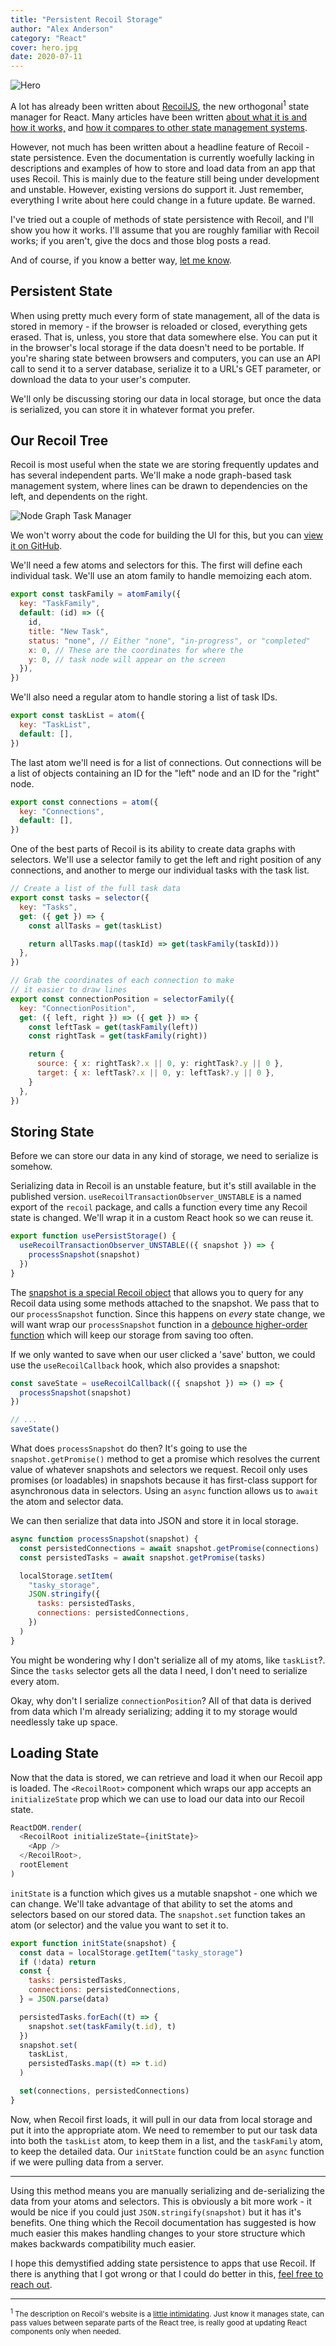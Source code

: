 ```yaml
---
title: "Persistent Recoil Storage"
author: "Alex Anderson"
category: "React"
cover: hero.jpg
date: 2020-07-11
---
```


![Hero](hero.jpg)

A lot has already been written about [RecoilJS](https://recoiljs.org), the new orthogonal<sup>1</sup> state manager for React. Many articles have been written [about what it is and how it works,](https://mariosfakiolas.com/blog/recoiljs-is-meant-to-rock-your-react-world/) and [how it compares to other state management systems](https://blog.bitsrc.io/manging-state-with-recoil-in-react-application-aecdbfd371b7).

However, not much has been written about a headline feature of Recoil - state persistence. Even the documentation is currently woefully lacking in descriptions and examples of how to store and load data from an app that uses Recoil. This is mainly due to the feature still being under development and unstable. However, existing versions do support it. Just remember, everything I write about here could change in a future update. Be warned.

I've tried out a couple of methods of state persistence with Recoil, and I'll show you how it works. I'll assume that you are roughly familiar with Recoil works; if you aren't, give the docs and those blog posts a read.

And of course, if you know a better way, [let me know](https://twitter.com/compose/tweet?text=%40ralex1993).

## Persistent State

When using pretty much every form of state management, all of the data is stored in memory - if the browser is reloaded or closed, everything gets erased. That is, unless, you store that data somewhere else. You can put it in the browser's local storage if the data doesn't need to be portable. If you're sharing state between browsers and computers, you can use an API call to send it to a server database, serialize it to a URL's GET parameter, or download the data to your user's computer.

We'll only be discussing storing our data in local storage, but once the data is serialized, you can store it in whatever format you prefer.

## Our Recoil Tree

Recoil is most useful when the state we are storing frequently updates and has several independent parts. We'll make a node graph-based task management system, where lines can be drawn to dependencies on the left, and dependents on the right.

![Node Graph Task Manager](recoil.jpg)

We won't worry about the code for building the UI for this, but you can [view it on GitHub](https://github.com/alexanderson1993/tasky).

We'll need a few atoms and selectors for this. The first will define each individual task. We'll use an atom family to handle memoizing each atom.

```js
export const taskFamily = atomFamily({
  key: "TaskFamily",
  default: (id) => ({
    id,
    title: "New Task",
    status: "none", // Either "none", "in-progress", or "completed"
    x: 0, // These are the coordinates for where the
    y: 0, // task node will appear on the screen
  }),
})
```

We'll also need a regular atom to handle storing a list of task IDs.

```js
export const taskList = atom({
  key: "TaskList",
  default: [],
})
```

The last atom we'll need is for a list of connections. Out connections will be a list of objects containing an ID for the "left" node and an ID for the "right" node.

```js
export const connections = atom({
  key: "Connections",
  default: [],
})
```

One of the best parts of Recoil is its ability to create data graphs with selectors. We'll use a selector family to get the left and right position of any connections, and another to merge our individual tasks with the task list.

```js
// Create a list of the full task data
export const tasks = selector({
  key: "Tasks",
  get: ({ get }) => {
    const allTasks = get(taskList)

    return allTasks.map((taskId) => get(taskFamily(taskId)))
  },
})

// Grab the coordinates of each connection to make
// it easier to draw lines
export const connectionPosition = selectorFamily({
  key: "ConnectionPosition",
  get: ({ left, right }) => ({ get }) => {
    const leftTask = get(taskFamily(left))
    const rightTask = get(taskFamily(right))

    return {
      source: { x: rightTask?.x || 0, y: rightTask?.y || 0 },
      target: { x: leftTask?.x || 0, y: leftTask?.y || 0 },
    }
  },
})
```

## Storing State

Before we can store our data in any kind of storage, we need to serialize is somehow.

Serializing data in Recoil is an unstable feature, but it's still available in the published version. `useRecoilTransactionObserver_UNSTABLE` is a named export of the `recoil` package, and calls a function every time any Recoil state is changed. We'll wrap it in a custom React hook so we can reuse it.

```js
export function usePersistStorage() {
  useRecoilTransactionObserver_UNSTABLE(({ snapshot }) => {
    processSnapshot(snapshot)
  })
}
```

The [snapshot is a special Recoil object](https://recoiljs.org/docs/api-reference/core/Snapshot) that allows you to query for any Recoil data using some methods attached to the snapshot. We pass that to our `processSnapshot` function. Since this happens on _every_ state change, we will want wrap our `processSnapshot` function in a [debounce higher-order function](https://css-tricks.com/debouncing-throttling-explained-examples/) which will keep our storage from saving too often.

If we only wanted to save when our user clicked a 'save' button, we could use the `useRecoilCallback` hook, which also provides a snapshot:

```js
const saveState = useRecoilCallback(({ snapshot }) => () => {
  processSnapshot(snapshot)
})

// ...
saveState()
```

What does `processSnapshot` do then? It's going to use the `snapshot.getPromise()` method to get a promise which resolves the current value of whatever snapshots and selectors we request. Recoil only uses promises (or loadables) in snapshots because it has first-class support for asynchronous data in selectors. Using an `async` function allows us to `await` the atom and selector data.

We can then serialize that data into JSON and store it in local storage.

```js
async function processSnapshot(snapshot) {
  const persistedConnections = await snapshot.getPromise(connections)
  const persistedTasks = await snapshot.getPromise(tasks)

  localStorage.setItem(
    "tasky_storage",
    JSON.stringify({
      tasks: persistedTasks,
      connections: persistedConnections,
    })
  )
}
```

You might be wondering why I don't serialize all of my atoms, like `taskList`?. Since the `tasks` selector gets all the data I need, I don't need to serialize every atom.

Okay, why don't I serialize `connectionPosition`? All of that data is derived from data which I'm already serializing; adding it to my storage would needlessly take up space.

## Loading State

Now that the data is stored, we can retrieve and load it when our Recoil app is loaded. The `<RecoilRoot>` component which wraps our app accepts an `initializeState` prop which we can use to load our data into our Recoil state.

```js
ReactDOM.render(
  <RecoilRoot initializeState={initState}>
    <App />
  </RecoilRoot>,
  rootElement
)
```

`initState` is a function which gives us a mutable snapshot - one which we can change. We'll take advantage of that ability to set the atoms and selectors based on our stored data. The `snapshot.set` function takes an atom (or selector) and the value you want to set it to.

```js
export function initState(snapshot) {
  const data = localStorage.getItem("tasky_storage")
  if (!data) return
  const {
    tasks: persistedTasks,
    connections: persistedConnections,
  } = JSON.parse(data)

  persistedTasks.forEach((t) => {
    snapshot.set(taskFamily(t.id), t)
  })
  snapshot.set(
    taskList,
    persistedTasks.map((t) => t.id)
  )

  set(connections, persistedConnections)
}
```

Now, when Recoil first loads, it will pull in our data from local storage and put it into the appropriate atom. We need to remember to put our task data into both the `taskList` atom, to keep them in a list, and the `taskFamily` atom, to keep the detailed data. Our `initState` function could be an `async` function if we were pulling data from a server.

---

Using this method means you are manually serializing and de-serializing the data from your atoms and selectors. This is obviously a bit more work - it would be nice if you could just `JSON.stringify(snapshot)` but it has it's benefits. One thing which the Recoil documentation has suggested is how much easier this makes handling changes to your store structure which makes backwards compatibility much easier.

I hope this demystified adding state persistence to apps that use Recoil. If there is anything that I got wrong or that I could do better in this, [feel free to reach out](https://twitter.com/compose/tweet?text=%40ralex1993).

---

<small><sup>1</sup> The description on Recoil's website is a <a href="https://twitter.com/jevakallio/status/1281185768237674497?s=20">little intimidating</a>. Just know it manages state, can pass values between separate parts of the React tree, is really good at updating React components only when needed.</small><br /><br /><br />
